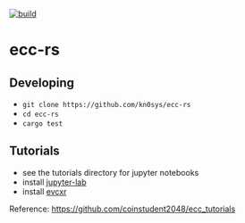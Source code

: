 [![build](https://github.com/kn0sys/ecc-rs/actions/workflows/rust.yml/badge.svg)](https://github.com/kn0sys/ecc-rs/actions/workflows/rust.yml)

# ecc-rs

## Developing

* `git clone https://github.com/kn0sys/ecc-rs`
* `cd ecc-rs`
* `cargo test`

## Tutorials

* see the tutorials directory for jupyter notebooks
* install [jupyter-lab](https://jupyter.org/)
* install [evcxr](https://github.com/evcxr/evcxr/blob/main/evcxr_jupyter/README.md)

Reference: https://github.com/coinstudent2048/ecc_tutorials

